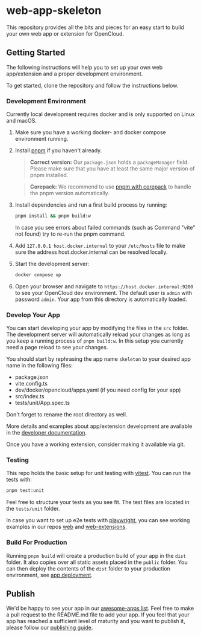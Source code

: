 # web-app-skeleton

This repository provides all the bits and pieces for an easy start to build your own web app or extension for OpenCloud.

## Getting Started

The following instructions will help you to set up your own web app/extension and a proper development environment.

To get started, clone the repository and follow the instructions below.

### Development Environment

Currently local development requires docker and is only supported on Linux and macOS.

1. Make sure you have a working docker- and docker compose environment running.
1. Install [pnpm](https://pnpm.io/installation) if you haven't already.

   > **Correct version:** Our `package.json` holds a `packageManager` field. Please make sure that you have at least the same major version of pnpm installed.

   > **Corepack:** We recommend to use [pnpm with corepack](https://pnpm.io/installation#using-corepack) to handle the pnpm version automatically.

1. Install dependencies and run a first build process by running:
   ```bash
   pnpm install && pnpm build:w
   ```
   In case you see errors about failed commands (such as Command "vite" not found) try to re-run the pnpm command.
1. Add `127.0.0.1 host.docker.internal` to your `/etc/hosts` file to make sure the address host.docker.internal can be resolved locally.
1. Start the development server:
   ```bash
   docker compose up
   ```
1. Open your browser and navigate to `https://host.docker.internal:9200` to see your OpenCloud dev environment. The default user is `admin` with password `admin`. Your app from this directory is automatically loaded.

### Develop Your App

You can start developing your app by modifying the files in the `src` folder. The development server will automatically reload your changes as long as you keep a running process of `pnpm build:w`. In this setup you currently need a page reload to see your changes.

You should start by rephrasing the app name `skeleton` to your desired app name in the following files:

- package.json
- vite.config.ts
- dev/docker/opencloud/apps.yaml (if you need config for your app)
- src/index.ts
- tests/unit/App.spec.ts

Don't forget to rename the root directory as well.

More details and examples about app/extension development are available in the [developer documentation](https://docs.opencloud.eu/clients/web/extension-system/).

Once you have a working extension, consider making it available via git.

### Testing

This repo holds the basic setup for unit testing with [vitest](https://vitest.dev/guide/). You can run the tests with:

```bash
pnpm test:unit
```

Feel free to structure your tests as you see fit. The test files are located in the `tests/unit` folder.

In case you want to set up e2e tests with [playwright](https://playwright.io), you can see working examples in our repos [web](https://github.com/opencloud-eu/web) and [web-extensions](https://github.com/opencloud-eu/web-extensions).

### Build For Production

Running `pnpm build` will create a production build of your app in the `dist` folder. It also copies over all static assets placed in the `public` folder. You can then deploy the contents of the `dist` folder to your production environment, see [app deployment](https://docs.opencloud.eu/services/web/#web-apps).

## Publish

We'd be happy to see your app in our [awesome-apps list](https://github.com/opencloud-eu/awesome-apps/blob/main/README.md). Feel free to make a pull request to the README.md file to add your app.
If you feel that your app has reached a sufficient level of maturity and you want to publish it, please follow our [publishing guide](https://github.com/opencloud-eu/awesome-apps/tree/main/webApps).
